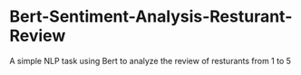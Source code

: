 # Bert-Sentiment-Analysis-Resturant-Review
A simple NLP task using Bert to analyze the review of resturants from 1 to 5
